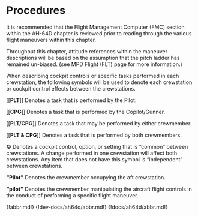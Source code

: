 # Procedures





It is recommended that the Flight Management Computer (FMC) section within the AH-64D chapter is reviewed
prior to reading through the various flight maneuvers within this chapter.

Throughout this chapter, attitude references within the maneuver descriptions will be based on the assumption
that the pitch ladder has remained un-biased. (see MPD Flight (FLT) page for more information.)

When describing cockpit controls or specific tasks performed in each crewstation, the following symbols will be
used to denote each crewstation or cockpit control effects between the crewstations.

[[**PLT**]] Denotes a task that is performed by the Pilot.

[[**CPG**]] Denotes a task that is performed by the Copilot/Gunner.

[[**PLT/CPG**]] Denotes a task that may be performed by either crewmember.

[[**PLT & CPG**]] Denotes a task that is performed by both crewmembers.

**©**      Denotes a cockpit control, option, or setting that is “common” between crewstations. A change
            performed in one crewstation will affect both crewstations. Any item that does not have this symbol is
            “independent” between crewstations.

**“Pilot”**    Denotes the crewmember occupying the aft crewstation.

**“pilot”**    Denotes the crewmember manipulating the aircraft flight controls in the conduct of performing a
            specific flight maneuver.

{!abbr.md!}
{!dev-docs/ah64d/abbr.md!}
{!docs/ah64d/abbr.md!}
